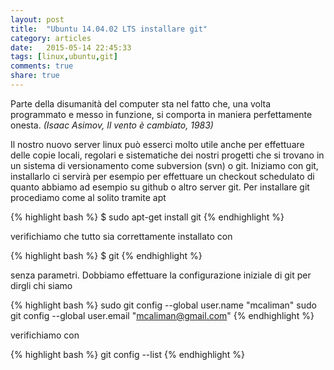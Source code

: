 ```yaml
---
layout: post
title:  "Ubuntu 14.04.02 LTS installare git"
category: articles
date:   2015-05-14 22:45:33
tags: [linux,ubuntu,git]
comments: true
share: true
---
```


Parte della disumanità del computer sta nel fatto che, una volta programmato e messo in funzione, si comporta in maniera perfettamente onesta. *(Isaac Asimov, Il vento è cambiato, 1983)*

Il nostro nuovo server linux può esserci molto utile anche per effettuare delle copie locali, regolari e sistematiche dei nostri progetti che si trovano in un sistema di versionamento come subversion (svn) o git. 
Iniziamo con git, installarlo ci servirà per esempio per effettuare un checkout schedulato di quanto abbiamo ad esempio su github o altro server git.
Per installare git procediamo come al solito tramite apt

{% highlight bash %}
$ sudo apt-get install git
{% endhighlight %}

verifichiamo che tutto sia correttamente installato con

{% highlight bash %}
$ git
{% endhighlight %}

senza parametri. Dobbiamo effettuare la configurazione iniziale di git per dirgli chi siamo

{% highlight bash %}
sudo git config --global user.name "mcaliman"
sudo git config --global user.email "mcaliman@gmail.com"
{% endhighlight %}

verifichiamo con

{% highlight bash %}
git config --list
{% endhighlight %}
